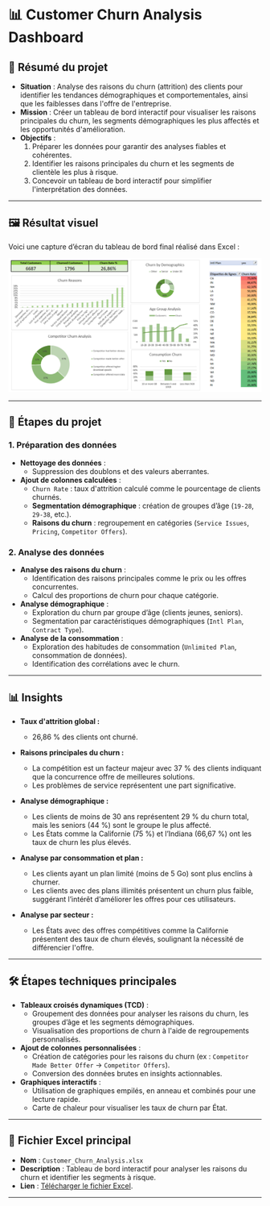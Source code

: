 # 📊 Customer Churn Analysis Dashboard

## 📝 Résumé du projet
- **Situation** : Analyse des raisons du churn (attrition) des clients pour identifier les tendances démographiques et comportementales, ainsi que les faiblesses dans l'offre de l'entreprise.
- **Mission** : Créer un tableau de bord interactif pour visualiser les raisons principales du churn, les segments démographiques les plus affectés et les opportunités d'amélioration.
- **Objectifs** :
  1. Préparer les données pour garantir des analyses fiables et cohérentes.
  2. Identifier les raisons principales du churn et les segments de clientèle les plus à risque.
  3. Concevoir un tableau de bord interactif pour simplifier l'interprétation des données.

---

## 🖼 Résultat visuel
Voici une capture d’écran du tableau de bord final réalisé dans Excel :

![Capture d'écran Customer Churn Analysis Dashboard](https://github.com/Arnaudl44/Excel-Projects/blob/main/Analyzing%20Customer%20Churn%20/images/Capture%20d%E2%80%99%C3%A9cran_Analyzing_Customer_Churn.png)

---

## 📂 Étapes du projet

### 1. Préparation des données 
- **Nettoyage des données** : 
  - Suppression des doublons et des valeurs aberrantes.
- **Ajout de colonnes calculées** :
  - `Churn Rate` : taux d'attrition calculé comme le pourcentage de clients churnés.
  - **Segmentation démographique** : création de groupes d’âge (`19-28`, `29-38`, etc.).
  - **Raisons du churn** : regroupement en catégories (`Service Issues`, `Pricing`, `Competitor Offers`).

### 2. Analyse des données 
- **Analyse des raisons du churn** :
  - Identification des raisons principales comme le prix ou les offres concurrentes.
  - Calcul des proportions de churn pour chaque catégorie.
- **Analyse démographique** :
  - Exploration du churn par groupe d’âge (clients jeunes, seniors).
  - Segmentation par caractéristiques démographiques (`Intl Plan`, `Contract Type`).
- **Analyse de la consommation** :
  - Exploration des habitudes de consommation (`Unlimited Plan`, consommation de données).
  - Identification des corrélations avec le churn.

---

## 📊 Insights

- **Taux d'attrition global :**
  - 26,86 % des clients ont churné.

- **Raisons principales du churn :**
  - La compétition est un facteur majeur avec 37 % des clients indiquant que la concurrence offre de meilleures solutions.
  - Les problèmes de service représentent une part significative.

- **Analyse démographique :**
  - Les clients de moins de 30 ans représentent 29 % du churn total, mais les seniors (44 %) sont le groupe le plus affecté.
  - Les États comme la Californie (75 %) et l’Indiana (66,67 %) ont les taux de churn les plus élevés.

- **Analyse par consommation et plan :**
  - Les clients ayant un plan limité (moins de 5 Go) sont plus enclins à churner.
  - Les clients avec des plans illimités présentent un churn plus faible, suggérant l’intérêt d’améliorer les offres pour ces utilisateurs.

- **Analyse par secteur :**
  - Les États avec des offres compétitives comme la Californie présentent des taux de churn élevés, soulignant la nécessité de différencier l'offre.

---

## 🛠️ Étapes techniques principales
- **Tableaux croisés dynamiques (TCD)** :
  - Groupement des données pour analyser les raisons du churn, les groupes d’âge et les segments démographiques.
  - Visualisation des proportions de churn à l'aide de regroupements personnalisés.
- **Ajout de colonnes personnalisées** :
  - Création de catégories pour les raisons du churn (ex : `Competitor Made Better Offer` → `Competitor Offers`).
  - Conversion des données brutes en insights actionnables.
- **Graphiques interactifs** :
  - Utilisation de graphiques empilés, en anneau et combinés pour une lecture rapide.
  - Carte de chaleur pour visualiser les taux de churn par État.

---

## 📄 Fichier Excel principal
- **Nom** : `Customer_Churn_Analysis.xlsx`
- **Description** : Tableau de bord interactif pour analyser les raisons du churn et identifier les segments à risque.
- **Lien** : [Télécharger le fichier Excel](https://github.com/Arnaudl44/Excel-Projects/blob/main/Customer%20Churn%20Analysis/files/Customer_Churn_Analysis.xlsx).

---

